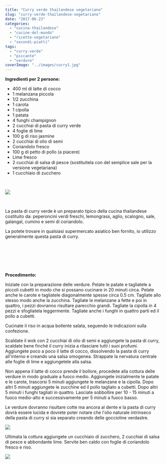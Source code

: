 ```yaml
---
title: "Curry verde thailandese vegetariano"
slug: "curry-verde-thailandese-vegetariano"
date: "2017-06-23"
categories: 
  - "cucina-thailandese"
  - "cucine-del-mondo"
  - "ricette-vegetariane"
  - "secondi-piatti"
tags: 
  - "curry-verde"
  - "piccante"
  - "verdure"
coverImage: "../images/curry1.jpg"
---
```


**Ingredienti per 2 persone:**

- 400 ml di latte di cocco
- 1 melanzana piccola
- 1/2 zucchina
- 1 carota
- 1 cipolla
- 1 patata
- 4 funghi champignon
- 2 cucchiai di pasta di curry verde
- 4 foglie di lime
- 100 g di riso jasmine
- 2 cucchiai di olio di semi
- Coriandolo fresco
- 100 g di petto di pollo (a piacere)
- Lime fresco
- 2 cucchiai di salsa di pesce (sostituitela con del semplice sale per la versione vegetariana)
- 1 cucchiaio di zucchero

 

![](https://cucinadalnord.it/wp-content/uploads/2017/06/green-curry-paste-254x300.jpg)

 

La pasta di curry verde è un preparato tipico della cucina thailandese costituito da: peperoncini verdi freschi, lemongrass, aglio, scalogno, sale, galangal, cumino e semi di coriandolo.

La potete trovare in qualsiasi supermercato asiatico ben fornito, io utilizzo generalmente questa pasta di curry.

 

 

 

**Procedimento:**

Iniziate con la preparazione delle verdure. Pelate le patate e tagliatele a piccoli cubetti in modo che si possano cucinare in 20 minuti circa. Pelate anche le carote e tagliatele diagonalmente spesse circa 0.5 cm. Tagliate allo stesso modo anche la zucchina. Tagliate le melanzane a fette e poi in quattro, i pezzi dovranno risultare parecchio grandi. Tagliate la cipolla in 4 pezzi e sfogliatela leggermente. Tagliate anche i funghi in quattro parti ed il pollo a cubetti.

Cucinate il riso in acqua bollente salata, seguendo le indicazioni sulla confezione.

Scaldate il wok con 2 cucchiai di olio di semi e aggiungete la pasta di curry, scaldate bene finché il curry inizia a rilasciare tutti i suoi profumi. Aggiungete poco a poco il latte di cocco, dissolvendo la pasta di curry all'interno e creando una salsa omogenea. Strappate la nervatura centrale alle foglie di lime e aggiungetele alla salsa.

Non appena il latte di cocco prende il bollore, procedete alla cottura delle verdure in modo graduale a fuoco medio. Aggiungete inizialmente le patate e le carote, trascorsi 5 minuti aggiungete le melanzane e la cipolla. Dopo altri 5 minuti aggiungete le zucchine ed il pollo tagliato a cubetti. Dopo altri 5 minuti i funghi tagliati in quattro. Lasciate sobbollire per 10 - 15 minuti a fuoco medio-alto e successivamente per 5 minuti a fuoco basso.

Le verdure dovranno risultare cotte ma ancora al dente e la pasta di curry dovrà essere lucida e dovrete poter notare che l'olio naturale intrinseco della pasta di curry si sia separato creando delle goccioline verdastre.

![](https://cucinadalnord.it/wp-content/uploads/2017/06/curry3.jpg)

Ultimata la cottura aggiungete un cucchiaio di zucchero, 2 cucchiai di salsa di pesce e abbondante lime. Servite ben caldo con foglie di coriandolo fresco e riso.

![](https://cucinadalnord.it/wp-content/uploads/2017/06/curry2.jpg)

